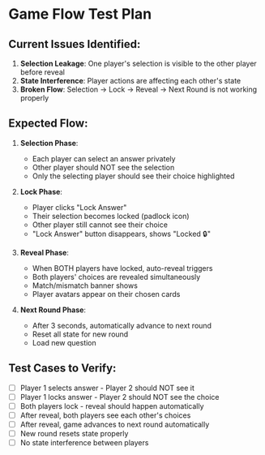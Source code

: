 # Game Flow Test Plan

## Current Issues Identified:

1. **Selection Leakage**: One player's selection is visible to the other player before reveal
2. **State Interference**: Player actions are affecting each other's state
3. **Broken Flow**: Selection → Lock → Reveal → Next Round is not working properly

## Expected Flow:

1. **Selection Phase**:
   - Each player can select an answer privately
   - Other player should NOT see the selection
   - Only the selecting player should see their choice highlighted

2. **Lock Phase**:
   - Player clicks "Lock Answer"
   - Their selection becomes locked (padlock icon)
   - Other player still cannot see their choice
   - "Lock Answer" button disappears, shows "Locked 🔒"

3. **Reveal Phase**:
   - When BOTH players have locked, auto-reveal triggers
   - Both players' choices are revealed simultaneously
   - Match/mismatch banner shows
   - Player avatars appear on their chosen cards

4. **Next Round Phase**:
   - After 3 seconds, automatically advance to next round
   - Reset all state for new round
   - Load new question

## Test Cases to Verify:

- [ ] Player 1 selects answer - Player 2 should NOT see it
- [ ] Player 1 locks answer - Player 2 should NOT see the choice
- [ ] Both players lock - reveal should happen automatically
- [ ] After reveal, both players see each other's choices
- [ ] After reveal, game advances to next round automatically
- [ ] New round resets state properly
- [ ] No state interference between players
